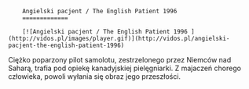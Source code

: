 
        Angielski pacjent / The English Patient 1996 
        =============
        
        [![Angielski pacjent / The English Patient 1996 ](http://vidos.pl/images/player.gif)](http://vidos.pl/angielski-pacjent-the-english-patient-1996)
        
        
 Ciężko poparzony pilot samolotu, zestrzelonego przez Niemców nad Saharą, trafia pod opiekę kanadyjskiej pielęgniarki. Z majaczeń chorego człowieka, powoli wyłania się obraz jego przeszłości.
    